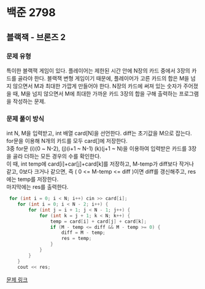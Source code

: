 # 백준 2798
## 블랙잭 - 브론즈 2
### 문제 유형

특이한 블랙잭 게임이 있다.
플레이어는 제한된 시간 안에 N장의 카드 중에서 3장의 카드를 골라야 한다. 
블랙잭 변형 게임이기 때문에, 플레이어가 고른 카드의 합은 M을 넘지 않으면서 M과 최대한 가깝게 만들어야 한다.
N장의 카드에 써져 있는 숫자가 주어졌을 때, M을 넘지 않으면서 M에 최대한 가까운 카드 3장의 합을 구해 출력하는
프로그램을 작성하는 문제.

### 문제 풀이 방식

int N, M을 입력받고, int 배열 card[N]을 선언한다. diff는 초기값을 M으로 잡는다.      
for문을 이용해 N개의 카드를 모두 card[]에 저장한다.   
3중 for문 (i)(0 ~ N-2), (j)(i+1 ~ N-1) (k)(j+1 ~  N)을 이용하여 입력받은 카드를 3장을 골라 더하는
모든 경우의 수를 확인한다.   
이 때, int temp에 card[i]+car[j]+card[k]를 저장하고, M-temp가 diff보다 작거나 같고, 0보다
크거나 같으면, 즉 ( 0 <= M-temp <= diff )이면 diff를 갱신해주고, res에는 temp를 저장한다.   
마지막에는 res를 출력한다.

~~~cpp
 for (int i = 0; i < N; i++) cin >> card[i];
    for (int i = 0; i < N - 2; i++) {
        for (int j = i + 1; j < N - 1; j++) {
            for (int k = j + 1; k < N; k++) {
                temp = card[i] + card[j] + card[k];
                if (M - temp <= diff && M - temp >= 0) {
                    diff = M - temp;
                    res = temp;
                }
            }
        }
    }
    cout << res;
~~~

[문제 링크](https://github.com/tyshim0118/BJ-Codes/blob/main/BJ2798.cpp)
